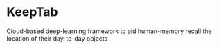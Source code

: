 # KeepTab
Cloud-based deep-learning framework to aid human-memory recall the location of their day-to-day objects
